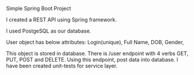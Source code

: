 Simple Spring Boot Project

I created a REST API using Spring framework. 

I used PostgeSQL as our database. 

User object has below attributes:
Login(unique),
Full Name,
DOB,
Gender,

This object is stored in database.
There is /user endpoint with 4 verbs GET, PUT, POST and DELETE. 
Using this endpoint, post data into database.
I have been created unit-tests for service layer.
